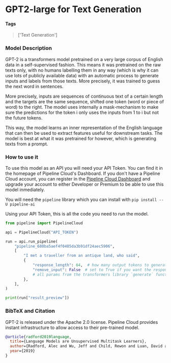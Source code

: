 # GPT2-large for Text Generation

#### Tags

> ['Text Generation']

### Model Description

GPT-2 is a transformers model pretrained on a very large corpus of English data in a self-supervised fashion. This means it was pretrained on the raw texts only, with no humans labelling them in any way (which is why it can use lots of publicly available data) with an automatic process to generate inputs and labels from those texts. More precisely, it was trained to guess the next word in sentences.

More precisely, inputs are sequences of continuous text of a certain length and the targets are the same sequence, shifted one token (word or piece of word) to the right. The model uses internally a mask-mechanism to make sure the predictions for the token i only uses the inputs from 1 to i but not the future tokens.

This way, the model learns an inner representation of the English language that can then be used to extract features useful for downstream tasks. The model is best at what it was pretrained for however, which is generating texts from a prompt.

### How to use it

To use this model as an API you will need your API Token. You can find it in the homepage of Pipeline Cloud's Dashboard. If you don't have a Pipeline Cloud account, you can register in the [Pipeline Cloud Dashboard](https://dashboard.pipeline.ai/) and upgrade your account to either Developer or Premium to be able to use this model inmediately.

You will need the `pipeline` library which you can install with `pip install --U pipeline-ai`

Using your API Token, this is all the code you need to run the model.

```python
from pipeline import PipelineCloud

api = PipelineCloud("API_TOKEN")

run = api.run_pipeline(
    "pipeline_680ba5aef4f0405da3b91df24aec5906",
    [
        "I met a traveller from an antique land, who said",
        {
            "response_length": 64,  # how many output tokens to generate
            "remove_input": False  # set to True if you want the response to include your input
            # all params from the transformers library `generate` function are supported
        },
    ],
)

print(run["result_preview"])
```

### BibTeX and Citation

GPT-2 is released under the Apache 2.0 license. Pipeline Cloud provides instant infrastructure to allow access to their pre-trained model.

```bibtex
@article{radford2019language,
  title={Language Models are Unsupervised Multitask Learners},
  author={Radford, Alec and Wu, Jeff and Child, Rewon and Luan, David and Amodei, Dario and Sutskever, Ilya},
  year={2019}
}
```
